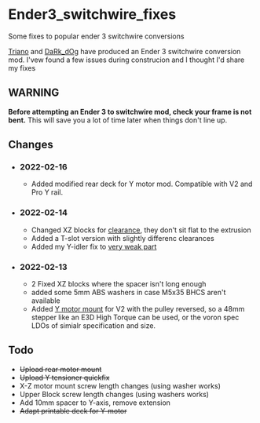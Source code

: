 # Ender3_switchwire_fixes
 Some fixes to popular ender 3 switchwire conversions

 [Triano](https://github.com/walttriano/Ender_3Pro_Switchwire) and [DaRk_dOg](https://github.com/boubounokefalos/Ender_SW) have produced an Ender 3 switchwire conversion mod. I'vew found a few issues during construcion and I thought I'd share my fixes

 ## WARNING
 **Before attempting an Ender 3 to switchwire mod, check your frame is not bent.** This will save you a lot of time later when things don't line up.

## Changes
- ### 2022-02-16
  - Added modified rear deck for Y motor mod. Compatible with V2 and Pro Y rail.
- ### 2022-02-14
  - Changed XZ blocks for [clearance](XZ-blocks/clearance.png), they don't sit flat to the extrusion
  - Added a T-slot version with slightly differenc clearances
  - Added my Y-idler fix to [very weak part](Y-idler/weak-slider.png)
- ### 2022-02-13
  - 2 Fixed XZ blocks where the spacer isn't long enough
  - added some 5mm ABS washers in case M5x35 BHCS aren't available
  - Added [Y motor mount](Y-motor/Y-Axis_2022-Feb-12_03-43-32AM-000_CustomizedView12767374662.jpg) for V2 with the pulley reversed, so a 48mm stepper like an E3D High Torque can be used, or the voron spec LDOs of simialr specification and size. 

## Todo
- ~~Upload rear motor mount~~
- ~~Upload Y tensioner quickfix~~
- X-Z motor mount screw length changes (using washer works)
- Upper Block screw length changes (using washers works)
- Add 10mm spacer to Y-axis, remove extension
- ~~Adapt printable deck for Y-motor~~